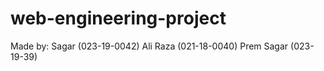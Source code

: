# web-engineering-project
Made by:
Sagar (023-19-0042)
Ali Raza (021-18-0040)
Prem Sagar (023-19-39)